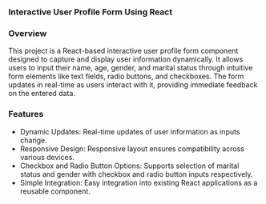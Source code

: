 ### Interactive User Profile Form Using React
### Overview
This project is a React-based interactive user profile form component designed to capture and display user information dynamically. It allows users to input their name, age, gender, and marital status through intuitive form elements like text fields, radio buttons, and checkboxes. The form updates in real-time as users interact with it, providing immediate feedback on the entered data.

### Features
- Dynamic Updates: Real-time updates of user information as inputs change.
- Responsive Design: Responsive layout ensures compatibility across various devices.
- Checkbox and Radio Button Options: Supports selection of marital status and gender with checkbox and radio button inputs respectively.
- Simple Integration: Easy integration into existing React applications as a reusable component.
